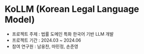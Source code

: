 # KoLLM (Korean Legal Language Model)

- 프로젝트 주제 : 법률 도메인 특화 한국어 기반 LLM 개발  
- 프로젝트 기간 : 2024.03 ~ 2024.06  
- 참여 연구원 : 남웅찬, 마민정, 손준영  
